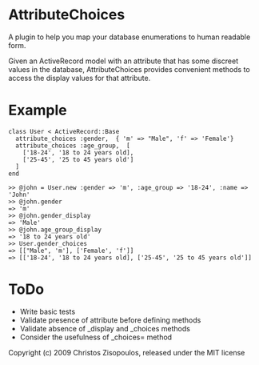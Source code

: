 AttributeChoices
================

A plugin to help you map your database enumerations to human readable form.

Given an ActiveRecord model with an attribute that has some discreet values in the database, AttributeChoices provides convenient methods to access the display values for that attribute. 

Example
=======

    class User < ActiveRecord::Base
      attribute_choices :gender,  { 'm' => "Male", 'f' => 'Female'}
      attribute_choices :age_group,  [
        ['18-24', '18 to 24 years old], 
        ['25-45', '25 to 45 years old']
      ]
    end

    >> @john = User.new :gender => 'm', :age_group => '18-24', :name => 'John'
    >> @john.gender
    => 'm'
    >> @john.gender_display
    => 'Male'
    >> @john.age_group_display
    => '18 to 24 years old'
    >> User.gender_choices
    => [["Male", 'm'], ['Female', 'f']]
    => [['18-24', '18 to 24 years old], ['25-45', '25 to 45 years old']]
    
ToDo
====

* Write basic tests
* Validate presence of attribute before defining methods
* Validate absence of _display and _choices methods
* Consider the usefulness of _choices= method

Copyright (c) 2009 Christos Zisopoulos, released under the MIT license

